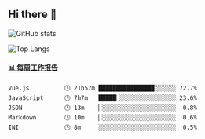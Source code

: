 ## Hi there 👋

![GitHub stats](https://github-readme-stats.orilight.top/api?username=orilights)

![Top Langs](https://github-readme-stats.orilight.top/api/top-langs/?username=orilights&layout=compact)

<!-- waka-box start -->
#### <a href="https://gist.github.com/92c8d5b388768c10efcba86e82b7c4fb" target="_blank">📊 每周工作报告</a>
```text
Vue.js          🕓 21h57m ███████████████▉░░░░░░ 72.7%
JavaScript      🕓 7h7m   █████▏░░░░░░░░░░░░░░░░ 23.6%
JSON            🕓 13m    ▏░░░░░░░░░░░░░░░░░░░░░  0.8%
Markdown        🕓 10m    ▏░░░░░░░░░░░░░░░░░░░░░  0.6%
INI             🕓 8m     ░░░░░░░░░░░░░░░░░░░░░░  0.5%
```
<!-- Powered by https://github.com/journey-ad/waka-box-go . -->
<!-- waka-box end -->
